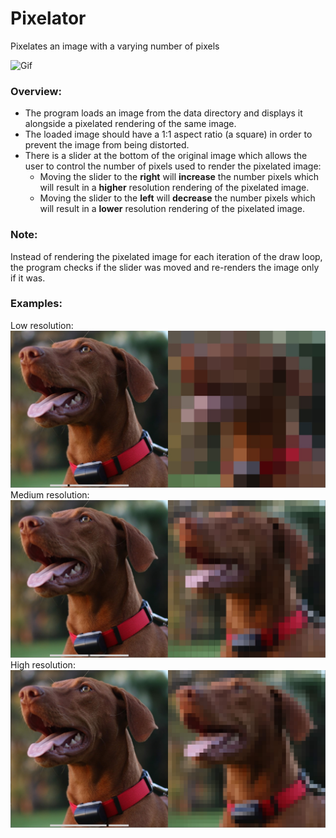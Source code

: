 # Pixelator
Pixelates an image with a varying number of pixels

![Gif](data/pixelator_small.gif?raw=true "Gif")

### Overview:
* The program loads an image from the data directory and displays it alongside a pixelated rendering of the same image.
* The loaded image should have a 1:1 aspect ratio (a square) in order to prevent the image from being distorted.
* There is a slider at the bottom of the original image which allows the user to control the number of pixels used to render the pixelated image:
  * Moving the slider to the **right** will **increase** the number pixels which will result in a **higher** resolution rendering of the pixelated image.
  * Moving the slider to the **left** will **decrease** the number pixels which will result in a **lower** resolution rendering of the pixelated image.

### Note:
Instead of rendering the pixelated image for each iteration of the draw loop, the program checks if the slider was moved and re-renders the image only if it was.
### Examples:
Low resolution:
![Low resolution](data/lowRes.jpg?raw=true "Low resolution")
Medium resolution:
![Medium resolution](data/mediumRes.jpg?raw=true "Medium resolution")
High resolution:
![High resolution](data/highRes.jpg?raw=true "High resolution")
